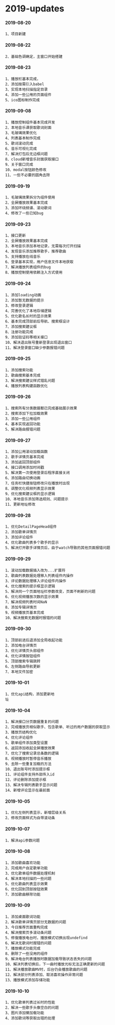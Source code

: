 # 2019-updates#### 2019-08-20    1、项目新建#### 2019-08-22    2、基础色调确定，主窗口开始搭建#### 2019-08-23    1、播放栏基本完成，    2、添加按需引入babel    3、实现本地扫描指定目录    4、添加一些公用的页面组件    5、ico图标制作完成#### 2019-09-08    1、播放控制组件基本完成开发    2、本地音乐课获取歌词封面    3、毛玻璃效果优化    4、列表基本制作完成    5、歌词滚动完成    6、音乐可视化完成    7、解决打包后无边框问题    8、cloud新增音乐封面获取接口    9、关于窗口完成    10、modal按钮颜色修改    11、一些不必要的圆角去除#### 2019-09-19    1、毛玻璃效果拆分为组件使用    2、全屏播放效果基本完成    3、添加环绕频谱、滚动歌词    4、修改了一些已知bug#### 2019-09-23    1、接口更新    2、全屏播放效果基本完成    3、本地音乐添加本地记录，无需每次打开扫描    4、发现音乐添加推荐歌手，推荐歌曲    5、支持播放在线音乐    6、登录基本实现，用户信息文件本地获取    7、解决播放列表组件的bug    8、播放控制使用依赖注入方式使用#### 2019-09-24    1、添加loading动画    2、添加暂无数据的提示    3、修改登录逻辑    4、完善优化了本地存储逻辑    5、优化歌名长时的显示效果    6、基本完成顶部前后导航、搜索框设计    7、添加搜索建议框    8、注册功能完成    9、添加验证码等相关接口    10、解决退出账号重新登录出现退出窗口    11、解决登录窗口缺少参数报错问题#### 2019-09-25    1、添加搜索功能    2、歌曲搜索基本完成    3、解决搜索建议样式错乱问题    4、播放列表构建函数优化#### 2019-09-26    1、搜索所有分类数据都已完成基础展示效果    2、搜索添加下拉加载效果    3、添加一些公用组件    4、基本实现返回功能    5、解决路由报错问题#### 2019-09-27    1、添加公用滚动加载函数    2、歌手详情页基本完成    3、添加返回顶部组件    4、接口调用添加时间戳    5、解决第一次使用登录后程序直接关闭    6、添加路由切换动画    7、任务栏快捷按钮修改只在播放时出现    8、调整优化视频列表显示效果    9、优化搜索建议框的显示逻辑    10、本地音乐添加筛选规则、问题提示    11、更新地址修改#### 2019-09-28    1、优化DetailPageHead组件    2、添加歌单详情页    3、添加评论组件    4、优化歌曲列表多个歌手的显示    5、解决打开歌手详情页后，由于watch导致的其他页面报错问题#### 2019-09-29    1、滚动加载数据插入改为...扩展符    2、歌曲列表数据处理移入列表组件内操作    3、评论数据处理移入评论组件内操作    4、优化搜索的提示框显示逻辑    5、解决同一个页面地址栏参数改变，页面不刷新的问题    6、优化视频播放次数的显示效果    7、解决视频列表时间NaN    8、添加专辑详情页    9、视频播放页基本完成    10、解决搜索无数据时报错的问题#### 2019-09-30    1、顶部前进后退添加全局收起功能    2、添加电台详情页    3、优化详情页头部组件    4、优化详情按钮组件    5、顶部搜索专辑跳转    6、左侧路由导航更新    7、本地文件加密#### 2019-10-01    1、优化api结构，添加更新地                                                                                                                                      址#### 2019-10-04    1、解决接口分页数据重复的问题    2、完成播放页相似歌手、包含歌单、听过的用户数据的获取显示    3、播放页结构优化    4、优化评论组件    5、歌单组件添加类型设置    6、返回添加收起全屏播放效果    7、优化了搜索记录总条数的逻辑    8、视频播放时暂停音乐播放    9、去除一些重复加载的方法    10、退出账号时添加提示框    11、评论组件支持外部传入id    12、评论删除添加提示框    13、解决专辑列表歌手显示问题    14、新增评论显示在最前面#### 2019-10-05    1、优化左侧列表显示，新增层级关系    2、修改页面样式为自带滚动条#### 2019-10-07    1、解决api参数问题#### 2019-10-08    1、添加歌曲喜欢功能    2、完成用户自定歌单功能    3、优化歌单组件数据处理机制    4、解决本地扫描的一些问题    5、优化歌曲列表显示效果    6、优化回到顶部按钮效果    7、添加歌曲移除功能#### 2019-10-09    1、添加桌面歌词功能    2、解决歌单详情页部分无数据的问题    3、今日推荐页面重构完成    4、解决搜索页多滚动条问题    5、修復播放电台时，播放模式切换出现undefind    6、解决无歌词时报错的问题    7、播放模式功能完成    8、删除了一些没用的组件    9、解决电台列表播放时数据加载导致状态丢失的问题    10、解决列表切换后，下一曲时播放光标无法正确更新的问题    11、解决播放歌曲MV时，后台仍会播放歌曲的问题    12、解决部分列表添加、取消喜欢操作异常问题    13、播放模式添加存储功能#### 2019-10-10    1、优化歌单列表过长时的性能    2、解决一些歌手头像空白的问题    3、图片添加懒加载功能    4、添加歌词等获取出错的处理